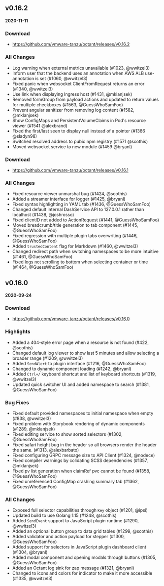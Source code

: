## v0.16.2
#### 2020-11-11

### Download
 - https://github.com/vmware-tanzu/octant/releases/v0.16.2
 
### All Changes
  * Log warning when external metrics unavailable (#1023, @wwitzel3)
  * Inform user that the backend uses an annotation when AWS ALB use-annotation is set (#1060, @wwitzel3)
  * Fixed panic when websocket ClientFromRequest returns an error (#1340, @wwitzel3)
  * Use link when displaying Ingress host (#1431, @mklanjsek)
  * Removed formGroup from payload actions and updated to return values for multiple checkboxes (#1563, @GuessWhoSamFoo)
  * Prevent angular sanitizer from removing log content (#1582, @mklanjsek)
  * Show ConfigMaps and PersistentVolumeClaims in Pod's resource viewer (#1541 @alexbrand)
  * Fixed the first/last seen to display null instead of a pointer (#1386 @sladyn98)
  * Switched resolved address to pubic npm registry (#1571 @scothis)
  * Moved websocket service to new module (#1459 @bryanl)

### Download
 - https://github.com/vmware-tanzu/octant/releases/v0.16.1

### All Changes
  * Fixed resource viewer unmarshal bug (#1424, @scothis)
  * Added a streamer interface for logger (#1425, @bryanl)
  * Fixed syntax highlighting in YAML tab (#1436, @GuessWhoSamFoo)
  * Changed default internal DashService API to 127.0.0.1 rather than localhost (#1438, @joshrosso)
  * Fixed clientID not added to ActionRequest (#1441, @GuessWhoSamFoo)
  * Moved breadcrumb/title generation to tab component (#1445, @GuessWhoSamFoo)
  * Fixed regression with  multiple plugin tabs overwriting (#1446, @GuessWhoSamFoo)
  * Added `trustedContent` flag for Markdown (#1460, @wwitzel3)
  * Changed redirect path when switching namespaces to be more intuitive (#1461, @GuessWhoSamFoo)
  * Fixed logs not scrolling to bottom when selecting container or time (#1464, @GuessWhoSamFoo)

## v0.16.0
#### 2020-09-24

### Download
 - https://github.com/vmware-tanzu/octant/releases/v0.16.0

### Highlights
  * Added a 404-style error page when a resource is not found (#422, @scothis)
  * Changed default log viewer to show last 5 minutes and allow selecting a broader range (#1209, @wwitzel3)
  * Added `SendAlert` to plugin interface (#1216, @GuessWhoSamFoo)
  * Changed to dynamic component loading (#1242, @bryanl)
  * Added `Ctrl+/` keyboard shortcut and list of keyboard shortcuts (#1319, @wwitzel3)
  * Updated quick switcher UI and added namespace to search (#1381, @GuessWhoSamFoo)

### Bug Fixes
  * Fixed default provided namespaces to initial namespace when empty (#838, @wwitzel3)
  * Fixed problem with Storybook rendering of dynamic components (#1289, @mklanjsek)
  * Fixed editing service to show sorted selectors (#1302, @GuessWhoSamFoo)
  * Fixed safari height bug in the header so all browsers render the header the same. (#1313, @alexbarbato)
  * Fixed configuring GRPC message size to API Client (#1324, @nodece)
  * Fixed compiler warnings by colidating SCSS dependencies (#1357, @mklanjsek)
  * Fixed pv list generation when claimRef pvc cannot be found (#1358, @GuessWhoSamFoo)
  * Fixed unreferenced ConfigMap crashing summary tab (#1362, @GuessWhoSamFoo)

### All Changes
  * Exposed full selector capabilities through `Key` object (#1201, @ipsi)
  * Updated build to use Golang 1.15 (#1248, @scothis)
  * Added `SendEvent` support to JavaScript plugin runtime (#1290, @wwitzel3)
  * Added an optional button group to data grid tables (#1299, @scothis)
  * Added validator and action payload for stepper (#1300, @GuessWhoSamFoo)
  * Added support for selectors in JavaScript plugin dashboard client (#1304, @bryanl)
  * Added modal component and opening modals through buttons (#1305, @GuessWhoSamFoo)
  * Added an Octant log sink for zap message (#1321, @bryanl)
  * Changed to icons and colors for indicator to make it more accessible (#1335, @wwitzel3)
